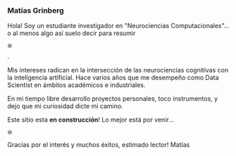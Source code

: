 ### Matías Grinberg

Hola! Soy un estudiante investigador en "Neurociencias Computacionales"... o al menos algo así suelo decir para resumir <p style="font-size:10px">&#128517;</p>.
 
Mis intereses radican en la intersección de las neurociencias cognitivas con la inteligencia artificial. Hace varios años que me desempeño como Data Scientist en ámbitos académicos e industriales.

En mi tiempo libre desarrollo proyectos personales, toco instrumentos, y dejo que mi curiosidad dicte mi camino.

Este sitio esta **en construcción**! Lo mejor está por venir... <p style="font-size:10px">&#128517;</p>

Gracias por el interés y muchos éxitos, estimado lector!
Matías

